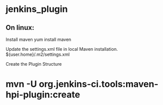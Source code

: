 # jenkins_plugin

On linux:
----------
 Install maven
 yum install maven

Update the settings.xml file in local Maven installation.
${user.home}/.m2/settings.xml

Create the Plugin Structure
# mvn -U org.jenkins-ci.tools:maven-hpi-plugin:create

